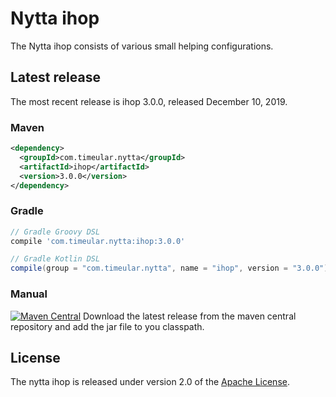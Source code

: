 # Nytta ihop

The Nytta ihop consists of various small helping configurations.

## Latest release

The most recent release is ihop 3.0.0, released December 10, 2019.

### Maven

```xml
<dependency>
  <groupId>com.timeular.nytta</groupId>
  <artifactId>ihop</artifactId>
  <version>3.0.0</version>
</dependency>
```

### Gradle

```gradle
// Gradle Groovy DSL
compile 'com.timeular.nytta:ihop:3.0.0'

// Gradle Kotlin DSL
compile(group = "com.timeular.nytta", name = "ihop", version = "3.0.0")
```

### Manual

[![Maven Central](https://maven-badges.herokuapp.com/maven-central/com.timeular.nytta/ihop/badge.svg)](https://maven-badges.herokuapp.com/maven-central/com.timeular.nytta/ihop/badge.svg)
Download the latest release from the maven central repository and add the jar file to you classpath.

## License

The nytta ihop is released under version 2.0 of the [Apache License][].

[Apache License]: http://www.apache.org/licenses/LICENSE-2.0
